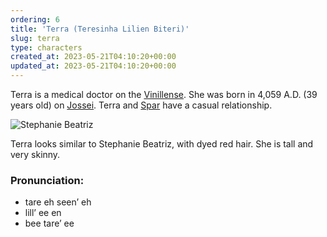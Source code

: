 ```yaml
---
ordering: 6
title: 'Terra (Teresinha Lilien Biteri)'
slug: terra
type: characters
created_at: 2023-05-21T04:10:20+00:00
updated_at: 2023-05-21T04:10:20+00:00
---
```

Terra is a medical doctor on the [Vinillense](/category/spaceships/vinillense). She was born in 4,059 A.D. (39 years old) on [Jossei](/category/planets-cities/jossei). Terra and [Spar](/category/characters/spar) have a casual relationship.

![Stephanie Beatriz](/assets/entries/stephanie-beatriz.jpg)

Terra looks similar to Stephanie Beatriz, with dyed red hair. She is tall and very skinny.

### Pronunciation:
- tare eh seen’ eh
- lill’ ee en
- bee tare’ ee
